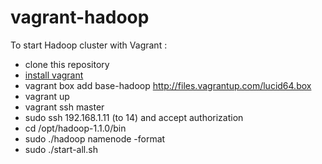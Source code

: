 vagrant-hadoop
==============

To start Hadoop cluster with Vagrant :
- clone this repository
- [install vagrant](http://www.vagrantup.com/) 
- vagrant box add base-hadoop http://files.vagrantup.com/lucid64.box
- vagrant up
- vagrant ssh master
- sudo ssh 192.168.1.11 (to 14) and accept authorization
- cd /opt/hadoop-1.1.0/bin
- sudo ./hadoop namenode -format
- sudo ./start-all.sh
